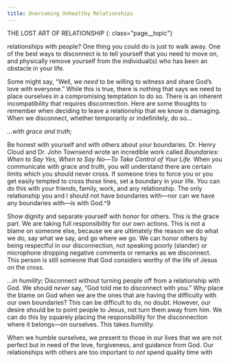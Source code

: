 ```yaml
---
title: Overcoming Unhealthy Relationships
---
```

THE LOST ART OF RELATIONSHIP
{: class="page__topic"}

relationships with people? One thing you could do is just to walk away. One
of the best ways to disconnect is to tell yourself that you need to move on, and
physically remove yourself from the individual(s) who has been an obstacle in
your life.

Some might say, “Well, we _need_ to be willing to witness and share God’s
love with everyone.” While this is true, there is nothing that says we need to
place ourselves in a compromising temptation to do so. There is an inherent
incompatibility that requires disconnection. Here are some thoughts to
remember when deciding to leave a relationship that we know is damaging.
When we disconnect, whether temporarily or indefinitely, do so...

_...with grace and truth;_

Be honest with yourself and with others about your boundaries. Dr. Henry
Cloud and Dr. John Townsend wrote an incredible work called _Boundaries:
When to Say Yes, When to Say No—To Take Control of Your Life._ When you
communicate with grace and truth, you will understand there are certain limits
which you should never cross. If someone tries to force you or you get easily
tempted to cross those lines, set a boundary in your life. You can do this with
your friends, family, work, and any relationship. The only relationship you and
I should not have boundaries with—nor can we have any boundaries with—is
with God.^9

Show dignity and separate yourself with honor for others. This is the
grace part. We are taking full responsibility for our own actions. This is not
a blame on someone else, because we are ultimately the reason we do what
we do, say what we say, and go where we go. We can honor others by being
respectful in our disconnection, not speaking poorly (slander) or microphone
dropping negative comments or remarks as we disconnect. This person is still
someone that God considers worthy of the life of Jesus on the cross.

_...in humility;_
Disconnect without turning people off from a relationship with God. We
should _never_ say, “God told me to disconnect with you.” Why place the blame
on God when we are the ones that are having the difficulty with our own
boundaries? This can be difficult to do, no doubt. However, our desire should
be to point people to Jesus, not turn them away from him. We can do this by
squarely placing the responsibility for the disconnection where it belongs—on
ourselves. This takes _humility._

When we humble ourselves, we present to those in our lives that we are
not perfect but in need of the love, forgiveness, and guidance from God. Our
relationships with others are too important to _not_ spend quality time with